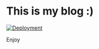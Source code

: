 # This is my blog :)

[![Deployment](https://github.com/diegocarba99/blog/actions/workflows/main.yml/badge.svg)](https://github.com/diegocarba99/blog/actions/workflows/main.yml)

Enjoy
